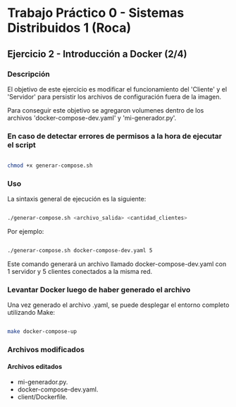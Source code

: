 # Trabajo Práctico 0 - Sistemas Distribuidos 1 (Roca)

## Ejercicio 2 - Introducción a Docker (2/4)

### Descripción

El objetivo de este ejercicio es modificar el funcionamiento del 'Cliente' y el 'Servidor' para persistir los archivos de configuración fuera de la imagen.

Para conseguir este objetivo se agregaron volumenes dentro de los archivos 'docker-compose-dev.yaml' y 'mi-generador.py'.

### En caso de detectar errores de permisos a la hora de ejecutar el script

```bash

chmod +x generar-compose.sh

```

### Uso

La sintaxis general de ejecución es la siguiente:

```bash

./generar-compose.sh <archivo_salida> <cantidad_clientes>

```

Por ejemplo:

```bash

./generar-compose.sh docker-compose-dev.yaml 5

```

Este comando generará un archivo llamado docker-compose-dev.yaml con 1 servidor y 5 clientes conectados a la misma red.

### Levantar Docker luego de haber generado el archivo

Una vez generado el archivo .yaml, se puede desplegar el entorno completo utilizando Make:

```bash

make docker-compose-up

```

### Archivos modificados

#### Archivos editados

- mi-generador.py.
- docker-compose-dev.yaml.
- client/Dockerfile.
